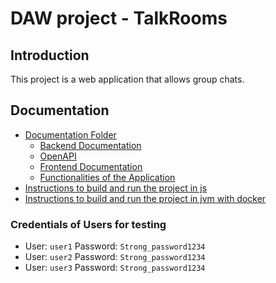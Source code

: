 # DAW project - TalkRooms

## Introduction
This project is a web application that allows group chats.

## Documentation

- [Documentation Folder](docs)
    - [Backend Documentation](docs/Backend.md)
    - [OpenAPI](docs/TalkRoomsOpenApi.yaml)
    - [Frontend Documentation](docs/Frontend.md)
    - [Functionalities of the Application](docs/GeneralDoc.md)
- [Instructions to build and run the project in js](code/js/README.md)
- [Instructions to build and run the project in jvm with docker](code/jvm/README.md)

### Credentials of Users for testing
- User: `user1` Password: `Strong_password1234`
- User: `user2` Password: `Strong_password1234`
- User: `user3` Password: `Strong_password1234`

